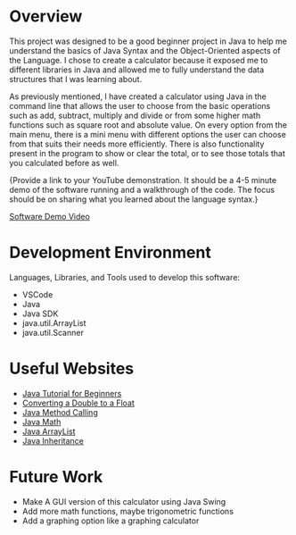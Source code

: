 # Overview

This project was designed to be a good beginner project in Java to help me understand the basics of Java Syntax and the Object-Oriented aspects of the Language. I chose to create a calculator because it exposed me to different libraries in Java and allowed me to fully understand the data structures that I was learning about.

As previously mentioned, I have created a calculator using Java in the command line that allows the user to choose from the basic operations such as add, subtract, multiply and divide or from some higher math functions such as square root and absolute value. On every option from the main menu, there is a mini menu with different options the user can choose from that suits their needs more efficiently. There is also functionality present in the program to show or clear the total, or to see those totals that you calculated before as well.

{Provide a link to your YouTube demonstration.  It should be a 4-5 minute demo of the software running and a walkthrough of the code.  The focus should be on sharing what you learned about the language syntax.}

[Software Demo Video](http://youtube.link.goes.here)

# Development Environment
Languages, Libraries, and Tools used to develop this software:
* VSCode
* Java
* Java SDK 
* java.util.ArrayList
* java.util.Scanner

# Useful Websites
* [Java Tutorial for Beginners](https://www.youtube.com/watch?v=eIrMbAQSU34)
* [Converting a Double to a Float](https://stackoverflow.com/questions/14513597/cannot-convert-from-double-to-float)
* [Java Method Calling](https://stackoverflow.com/questions/43350522/how-can-one-java-file-call-methods-from-another-java-file)
* [Java Math](https://www.w3schools.com/java/java_math.asp)
* [Java ArrayList](https://www.w3schools.com/java/java_arraylist.asp)
* [Java Inheritance](https://www.geeksforgeeks.org/inheritance-in-java/)



# Future Work
* Make A GUI version of this calculator using Java Swing
* Add more math functions, maybe trigonometric functions
* Add a graphing option like a graphing calculator
